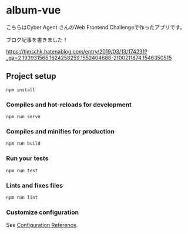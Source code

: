 # album-vue

こちらはCyber Agent さんのWeb Frontend Challengeで作ったアプリです。

ブログ記事を書きました！

https://tjmschk.hatenablog.com/entry/2019/03/13/174231?_ga=2.193931565.1624258259.1552404688-2100211874.1546350515



## Project setup
```
npm install
```

### Compiles and hot-reloads for development
```
npm run serve
```

### Compiles and minifies for production
```
npm run build
```

### Run your tests
```
npm run test
```

### Lints and fixes files
```
npm run lint
```

### Customize configuration
See [Configuration Reference](https://cli.vuejs.org/config/).
